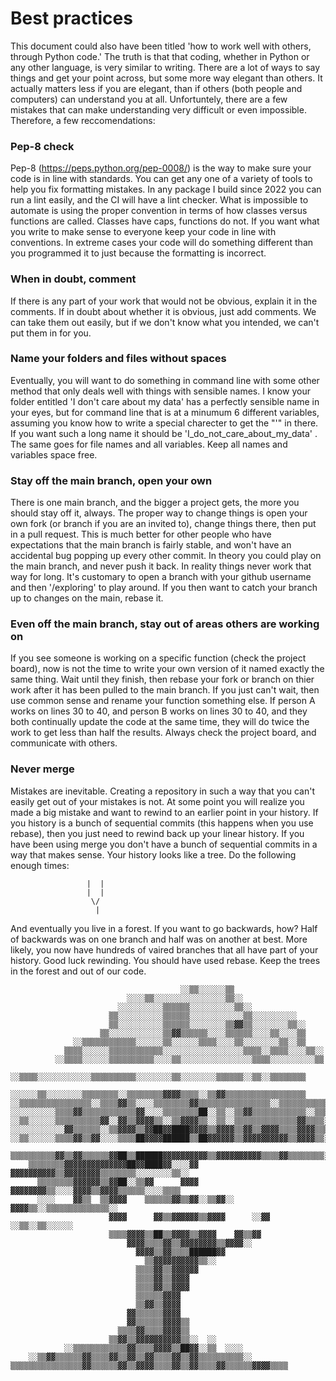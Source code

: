 # Best practices 


This document could also have been titled 'how to work well with others, through Python code.' The truth is that that coding, whether in Python or any other language, is very similar to writing. There are a lot of ways to say things and get your point across, but some more way elegant than others. It actually matters less if you are elegant, than if others (both people and computers) can understand you at all. Unfortuntely, there are a few mistakes that can make understanding very difficult or even impossible.
Therefore, a few reccomendations:


### Pep-8 check 

Pep-8 (https://peps.python.org/pep-0008/) is the way to make sure your code is in line with standards. You can get any one of a variety of tools to help you fix formatting mistakes. In any package I build since 2022 you can run a lint easily, and the CI will have a lint checker. What is impossible to automate is using the proper convention in terms of how classes versus functions are called. Classes have caps, functions do not. If you want what you write to make sense to everyone keep your code in line with conventions. In extreme cases your code will do something different than you programmed it to just because the formatting is incorrect.


### When in doubt, comment

If there is any part of your work that would not be obvious, explain it in the comments. If in doubt about whether it is obvious, just add comments. We can take them out easily, but if we don't know what you intended, we can't put them in for you.


### Name your folders and files without spaces

Eventually, you will want to do something in command line with some other method that only deals well with things with sensible names. I know your folder entitled 'I don't care about my data' has a perfectly sensible name in your eyes, but for command line that is at a minumum 6 different variables, assuming you know how to write a special charecter to get the "'" in there. If you want such a long name it should be 'I_do_not_care_about_my_data' . The same goes for file names and all variables. Keep all names and variables space free. 


### Stay off the main branch, open your own

There is one main branch, and the bigger a project gets, the more you should stay off it, always. The proper way to change things is open your own fork (or branch if you are an invited to), change things there, then put in a pull request. This is much better for other people who have expectations that the main branch is fairly stable, and won't have an accidental bug popping up every other commit. In theory you could play on the main branch, and never push it back. In reality things never work that way for long. It's customary to open a branch with your github username and then '/exploring' to play around. If you then want to catch your branch up to changes on the main, rebase it.


### Even off the main branch, stay out of areas others are working on

If you see someone is working on a specific function (check the project board), now is not the time to write your own version of it named exactly the same thing. Wait until they finish, then rebase your fork or branch on thier work after it has been pulled to the main branch. If you just can't wait, then use common sense and rename your function something else. If person A works on lines 30 to 40, and person B works on lines 30 to 40, and they both continually update the code at the same time, they will do twice the work to get less than half the results. Always check the project board, and communicate with others.   


### Never merge

Mistakes are inevitable. Creating a repository in such a way that you can't easily get out of your mistakes is not. At some point you will realize you made a big mistake and want to rewind to an earlier point in your history. If you history is a bunch of sequential commits (this happens when you use rebase), then you just need to rewind back up your linear history. If you have been using merge you don't have a bunch of sequential commits in a way that makes sense. Your history looks like a tree. Do the following enough times:

                     |  |                 
                     |  |
                      \/                 
                       |

And eventually you live in a forest. If you want to go backwards, how? Half of backwards was on one branch and half was on another at best. More likely, you now have hundreds of vaired branches that all have part of your history. Good luck rewinding. You should have used rebase. Keep the trees in the forest and out of our code.



                                          ░░▒▒░░░░░░▒▒                                    
                              ░░░░▒▒░░░░░░░░░░░░░░░░▒▒░░                                  
                            ░░░░░░░░░░▒▒▒▒▒▒░░░░░░░░░░▒▒░░                                
                          ▒▒░░░░░░░░░░▒▒▒▒▒▒░░░░░░░░░░░░▒▒░░░░░░░░░░                      
                          ▒▒░░░░░░░░░░▒▒▒▒▒▒░░░░░░░░▒▒▓▓▒▒░░░░░░░░▒▒░░                    
                        ▒▒░░░░░░░░░░░░▒▒▓▓▒▒▒▒▒▒░░░░▒▒▒▒▒▒░░░░▒▒░░░░▒▒                    
                  ░░▒▒▒▒▒▒▒▒▒▒▒▒░░░░░░▒▒░░░░░░▒▒▒▒░░░░▒▒░░░░░░░░▒▒░░▒▒                    
                ▒▒▒▒░░░░░░▒▒▒▒▒▒▒▒▒▒▒▒░░░░░░░░░░░░░░░░░░▒▒▒▒░░▒▒▒▒░░░░▒▒░░                
              ░░▒▒▒▒░░░░░░▒▒▒▒▒▒▒▒▒▒░░░░▒▒░░░░░░░░░░░░░░░░▒▒▒▒░░░░░░░░░░▒▒                
          ░░▒▒▒▒░░░░░░░░░░░░▒▒▒▒▒▒▒▒▒▒░░░░░░░░▒▒░░░░░░░░▒▒▒▒▒▒░░▒▒░░▒▒▒▒▒▒▒▒              
          ░░░░░░▒▒░░░░░░░░▒▒▒▒▒▒▒▒░░▒▒▒▒▒▒▒▒▓▓▓▓▒▒▒▒░░▒▒▓▓▒▒▒▒▒▒▒▒▒▒▒▒▒▒▒▒▒▒              
    ░░▒▒▒▒▒▒▒▒▒▒▒▒▒▒▒▒░░▒▒▒▒▓▓▒▒░░░░▒▒▒▒▒▒▒▒▓▓▒▒▒▒▒▒▒▒▒▒▒▒▒▒▒▒░░▒▒▒▒▒▒▒▒▒▒▒▒▒▒            
    ░░░░░░░░░░▒▒▒▒▓▓▒▒▒▒▒▒▒▒▒▒▒▒▓▓░░░░▒▒▒▒▒▒▒▒██░░▒▒░░▒▒▓▓▒▒▒▒▒▒▒▒▒▒▒▒░░▒▒▒▒▒▒▒▒▒▒          
    ░░▒▒░░░░░░▒▒▒▒▒▒▒▒▒▒▓▓░░▓▓▒▒▓▓▓▓▒▒░░▒▒▓▓▓▓▒▒░░▒▒░░▒▒▒▒▒▒▒▒▒▒▒▒▒▒▓▓▒▒▒▒░░▒▒▒▒▒▒░░        
    ░░░░░░░░░░░░▓▓▒▒▒▒▒▒░░▒▒▓▓▓▓▒▒▓▓██▓▓████▓▓▓▓▒▒▓▓▓▓▒▒▓▓▒▒▓▓▓▓▒▒▒▒▓▓▓▓▒▒▒▒▒▒▒▒▒▒░░▒▒░░    
    ░░▒▒░░░░░░▒▒▒▒▓▓▒▒▓▓░░░░▒▒▒▒██▓▓▓▓██████▒▒██▓▓▓▓▓▓▒▒▓▓▓▓▓▓▓▓▓▓▒▒▓▓▓▓▒▒░░░░▒▒░░░░░░▒▒▒
      ▒▒▒▒▒▒▒▒▒▒▓▓▒▒▓▓▒▒▒▒▒▒▓▓██▒▒██████▓▓▓▓▓▓▓▓▓▓▒▒▓▓▓▓▓▓▓▓▓▓▒▒▒▒▓▓▒▒▒▒▒▒▒▒░░░░░░░░░░░░  
        ▒▒▒▒▒▒▒▒▓▓▓▓▓▓▓▓▓▓▓▓▓▓██▓▓████▓▓░░░░▓▓  ▓▓▓▓▓▓▓▓▓▓▒▒▓▓▓▓▓▓▓▓▒▒▒▒▒▒▒▒░░░░░░░░▒▒░░
          ▒▒▒▒▒▒▒▒▓▓▓▓▓▓▒▒▓▓██░░▒▒▓▓      ▓▓▓▓  ▓▓▓▓▓▓▓▓▒▒░░░░▓▓▓▓▒▒▓▓▓▓▒▒▒▒▒▒░░░░▒▒▒▒  
          ░░░░    ▓▓▒▒  ▒▒▓▓▓▓    ▒▒▒▒▒▒▓▓▒▒▓▓░░▒▒▓▓░░      ▓▓▓▓▒▒░░▒▒▒▒▒▒▒▒▒▒▒▒▒▒░░  
                          ▓▓▓▓      ▓▓▒▒▓▓▓▓▓▓▒▒▓▓▓▓      ░░▓▓      ░░▒▒░░▒▒░░░░░░    
                          ▒▒▒▒▓▓▓▓▒▒██▒▒▓▓▓▓▒▒▓▓▓▓    ▓▓▒▒▓▓                              
                              ▓▓▓▓▒▒▒▒▓▓▒▒▓▓▓▓▓▓▓▓▒▒▓▓▓▓░░                                
                                ▓▓▓▓▒▒▓▓▒▒▒▒██████▓▓                                      
                                  ▒▒▓▓▓▓▓▓▓▓▓▓▒▒░░                                        
                                ▒▒▒▒▓▓▒▒▓▓▓▓▓▓                                            
                                ▒▒▒▒▓▓▒▒▓▓▓▓                                              
                                ▒▒▒▒▓▓▒▒▓▓▓▓                                              
                                ▒▒▒▒▒▒▓▓▓▓                                                
                                ▒▒▓▓▒▒▓▓▓▓                                                
                              ▓▓▒▒▒▒▒▒▓▓▓▓                                                
                              ▓▓▒▒▒▒▒▒▓▓▓▓▒▒                                              
                            ▒▒▒▒▓▓▒▒▒▒▓▓▓▓▒▒                                              
                          ▒▒▓▓▒▒▓▓▓▓▓▓▓▓▓▓▒▒░░  ░░                                        
                ░░▒▒▒▒▒▒▒▒▒▒▒▒▓▓▒▒▒▒▓▓▓▓▒▒██▓▓░░▒▒  ░░░░                                  
        ░░▒▒▓▓▒▒▒▒▒▒▓▓▒▒▒▒▓▓▒▒▓▓▒▒▓▓▒▒▒▒▓▓▒▒▓▓▒▒▒▒▒▒▒▒▒▒░░                                
    ▒▒▒▒▒▒▒▒▒▒▒▒▒▒▒▒▓▓▒▒▒▒▒▒▓▓▒▒▓▓▓▓▒▒▒▒▓▓▒▒▓▓▒▒▒▒▓▓▒▒▒▒▒▒▓▓▓▓▒▒▒▒                        
                                           

